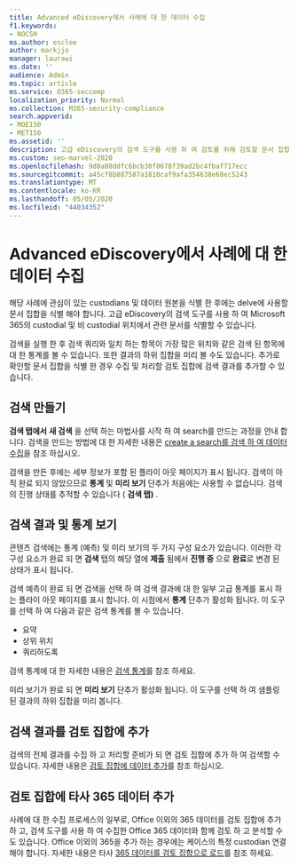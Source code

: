 ```yaml
---
title: Advanced eDiscovery에서 사례에 대 한 데이터 수집
f1.keywords:
- NOCSH
ms.author: esclee
author: markjjo
manager: laurawi
ms.date: ''
audience: Admin
ms.topic: article
ms.service: O365-seccomp
localization_priority: Normal
ms.collection: M365-security-compliance
search.appverid:
- MOE150
- MET150
ms.assetid: ''
description: 고급 eDiscovery의 검색 도구를 사용 하 여 검토를 위해 검토할 문서 집합을 식별 하는 방법에 대해 알아봅니다.
ms.custom: seo-marvel-2020
ms.openlocfilehash: 9d8a88ddfc6bcb30f8678f39ad2bc4fbaf717ecc
ms.sourcegitcommit: a45cf8b887587a1810caf9afa354638e68ec5243
ms.translationtype: MT
ms.contentlocale: ko-KR
ms.lasthandoff: 05/05/2020
ms.locfileid: "44034352"
---
```

# <a name="collect-data-for-a-case-in-advanced-ediscovery"></a>Advanced eDiscovery에서 사례에 대 한 데이터 수집

해당 사례에 관심이 있는 custodians 및 데이터 원본을 식별 한 후에는 delve에 사용할 문서 집합을 식별 해야 합니다. 고급 eDiscovery의 검색 도구를 사용 하 여 Microsoft 365의 custodial 및 비 custodial 위치에서 관련 문서를 식별할 수 있습니다.

검색을 실행 한 후 검색 쿼리와 일치 하는 항목이 가장 많은 위치와 같은 검색 된 항목에 대 한 통계를 볼 수 있습니다. 또한 결과의 하위 집합을 미리 볼 수도 있습니다. 추가로 확인할 문서 집합을 식별 한 경우 수집 및 처리할 검토 집합에 검색 결과를 추가할 수 있습니다.

## <a name="create-a-search"></a>검색 만들기

**검색 탭에서** **새 검색** 을 선택 하는 마법사를 시작 하 여 search를 만드는 과정을 안내 합니다. 검색을 만드는 방법에 대 한 자세한 내용은 [create a search를 검색 하 여 데이터 수집](create-search-to-collect-data.md)을 참조 하십시오.

검색을 만든 후에는 세부 정보가 포함 된 플라이 아웃 페이지가 표시 됩니다. 검색이 아직 완료 되지 않았으므로 **통계** 및 **미리 보기** 단추가 처음에는 사용할 수 없습니다. 검색의 진행 상태를 추적할 수 있습니다 ( **검색 탭)** .

## <a name="view-search-results-and-statistics"></a>검색 결과 및 통계 보기

콘텐츠 검색에는 통계 (예측) 및 미리 보기의 두 가지 구성 요소가 있습니다. 이러한 각 구성 요소가 완료 되 면 **검색** 탭의 해당 열에 **제출** 됨에서 **진행 중** 으로 **완료**로 변경 된 상태가 표시 됩니다.

검색 예측이 완료 되 면 검색을 선택 하 여 검색 결과에 대 한 일부 고급 통계를 표시 하는 플라이 아웃 페이지를 표시 합니다. 이 시점에서 **통계** 단추가 활성화 됩니다. 이 도구를 선택 하 여 다음과 같은 검색 통계를 볼 수 있습니다.

- 요약
- 상위 위치
- 쿼리하도록

검색 통계에 대 한 자세한 내용은 [검색 통계](search-statistics.md)를 참조 하세요.

미리 보기가 완료 되 면 **미리 보기** 단추가 활성화 됩니다. 이 도구를 선택 하 여 샘플링 된 결과의 하위 집합을 미리 봅니다.

## <a name="add-search-results-to-a-review-set"></a>검색 결과를 검토 집합에 추가

검색의 전체 결과를 수집 하 고 처리할 준비가 되 면 검토 집합에 추가 하 여 검색할 수 있습니다. 자세한 내용은 [검토 집합에 데이터 추가](add-data-to-review-set.md)를 참조 하십시오.

## <a name="add-non-microsoft-365-data-to-a-review-set"></a>검토 집합에 타사 365 데이터 추가

사례에 대 한 수집 프로세스의 일부로, Office 이외의 365 데이터를 검토 집합에 추가 하 고, 검색 도구를 사용 하 여 수집한 Office 365 데이터와 함께 검토 하 고 분석할 수도 있습니다. Office 이외의 365을 추가 하는 경우에는 케이스의 특정 custodian 연결 해야 합니다. 자세한 내용은 타사 [365 데이터를 검토 집합으로 로드](load-non-Office-365-data-into-a-review-set.md)를 참조 하세요.
